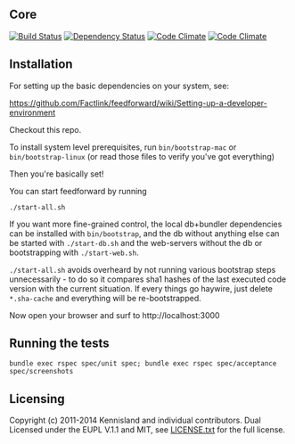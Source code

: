 ## Core

[![Build Status](https://travis-ci.org/Factlink/feedforward.svg?branch=master)](https://travis-ci.org/Factlink/feedforward) [![Dependency Status](https://gemnasium.com/Factlink/feedforward.svg)](https://gemnasium.com/Factlink/feedforward) [![Code Climate](https://codeclimate.com/github/Factlink/feedforward.png)](https://codeclimate.com/github/Factlink/feedforward) [![Code Climate](https://codeclimate.com/github/Factlink/feedforward/coverage.png)](https://codeclimate.com/github/Factlink/feedforward)

## Installation

For setting up the basic dependencies on your system, see:

https://github.com/Factlink/feedforward/wiki/Setting-up-a-developer-environment

Checkout this repo.

To install system level prerequisites, run `bin/bootstrap-mac` or `bin/bootstrap-linux` (or read those files to verify you've got everything)

Then you're basically set!

You can start feedforward by running

```
./start-all.sh
```

If you want more fine-grained control, the local db+bundler dependencies can be installed with `bin/bootstrap`, and the db without anything else can be started with `./start-db.sh` and the web-servers without the db or bootstrapping with `./start-web.sh`.

`./start-all.sh` avoids overheard by not running various bootstrap steps unnecessarily - to do so it compares sha1 hashes of the last executed code version with the current situation.  If every things go haywire, just delete `*.sha-cache` and everything will be re-bootstrapped.


Now open your browser and surf to http://localhost:3000

## Running the tests

`bundle exec rspec spec/unit spec; bundle exec rspec spec/acceptance spec/screenshots`

## Licensing

Copyright (c) 2011-2014 Kennisland and individual contributors. Dual Licensed under the EUPL V.1.1 and MIT, see [LICENSE.txt](LICENSE.txt) for the full license.
